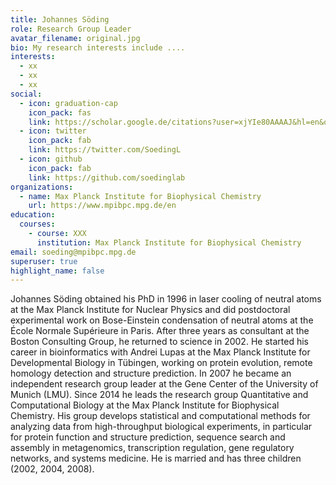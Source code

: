 ```yaml
---
title: Johannes Söding
role: Research Group Leader
avatar_filename: original.jpg
bio: My research interests include ....
interests:
  - xx
  - xx
  - xx
social:
  - icon: graduation-cap
    icon_pack: fas
    link: https://scholar.google.de/citations?user=xjYIe80AAAAJ&hl=en&oi=ao
  - icon: twitter
    icon_pack: fab
    link: https://twitter.com/SoedingL
  - icon: github
    icon_pack: fab
    link: https://github.com/soedinglab
organizations:
  - name: Max Planck Institute for Biophysical Chemistry
    url: https://www.mpibpc.mpg.de/en
education:
  courses:
    - course: XXX
      institution: Max Planck Institute for Biophysical Chemistry
email: soeding@mpibpc.mpg.de
superuser: true
highlight_name: false
---
```


Johannes Söding obtained his PhD in 1996 in laser cooling of neutral atoms at the Max Planck Institute for Nuclear Physics and did postdoctoral experimental work on Bose-Einstein condensation of neutral atoms at the École Normale Supérieure in Paris. After three years as consultant at the Boston Consulting Group, he returned to science in 2002. He started his career in bioinformatics with Andrei Lupas at the Max Planck Institute for Developmental Biology in Tübingen, working on protein evolution, remote homology detection and structure prediction. In 2007 he became an independent research group leader at the Gene Center of the University of Munich (LMU). Since 2014 he leads the research group Quantitative and Computational Biology at the Max Planck Institute for Biophysical Chemistry. His group develops statistical and computational methods for analyzing data from high-throughput biological experiments, in particular for protein function and structure prediction, sequence search and assembly in metagenomics, transcription regulation, gene regulatory networks, and systems medicine. He is married and has three children (2002, 2004, 2008). 

<!-- {{< icon name="download" pack="fas" >}} Download my {{< staticref "uploads/demo_resume.pdf" "newtab" >}}resumé{{< /staticref >}}. -->
